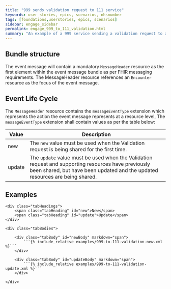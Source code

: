 ```yaml
---
title: "999 sends validation request to 111 service"
keywords: user stories, epics, scenarios, nhsnumber
tags: [foundations,userstories, epics, scenarios]
sidebar: engage_sidebar
permalink: engage_999_to_111_validation.html
summary: "An example of a 999 service sending a validation request to a 111 service"
---
```


## Bundle structure

The event message will contain a mandatory `MessageHeader` resource as the first element within the event message bundle as per FHIR messaging requirements. The MessageHeader resource references an `Encounter` resource as the focus of the event message.

## Event Life Cycle ##

The `MessageHeader` resource contains the `messageEventType` extension which represents the action the event message represents at a resource level, The `messageEventType` extension shall contain values as per the table below:

| Value | Description |
| --- | --- |
| new |  The `new` value must be used when the Validation request is being shared for the first time. |
| update | The `update` value must be used when the Validation request and supporting resources have previously been shared, but have been updated and the updated resources are being shared. |

## Examples

<div class="tabPanel">

	<div class="tabHeadings">
		<span class="tabHeading" id="new">New</span>
		<span class="tabHeading" id="update">Update</span>
	</div>
	
	<div class="tabBodies">
	
		<div class="tabBody" id="newBody" markdown="span">
			```{% include_relative examples/999-to-111-validation-new.xml %}```
		</div>
		
		<div class="tabBody" id="updateBody" markdown="span">
			```{% include_relative examples/999-to-111-validation-update.xml %}```
		</div>
		
	</div>
</div>